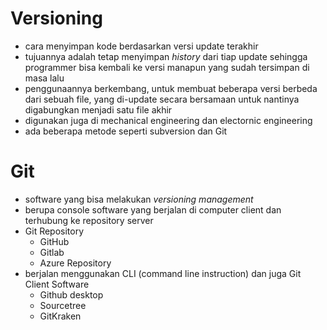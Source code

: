 # Versioning
- cara menyimpan kode berdasarkan versi update terakhir
- tujuannya adalah tetap menyimpan _history_ dari tiap update sehingga programmer bisa kembali ke versi manapun yang sudah tersimpan di masa lalu
- penggunaannya berkembang, untuk membuat beberapa versi berbeda dari sebuah file, yang di-update secara bersamaan untuk nantinya digabungkan menjadi satu file akhir
- digunakan juga di mechanical engineering dan electornic engineering
- ada beberapa metode seperti subversion dan Git

# Git
- software yang bisa melakukan _versioning management_
- berupa console software yang berjalan di computer client dan terhubung ke repository server
- Git Repository
	- GitHub
	- Gitlab
	- Azure Repository
- berjalan menggunakan CLI (command line instruction) dan juga Git Client Software
	- Github desktop
	- Sourcetree
	- GitKraken

